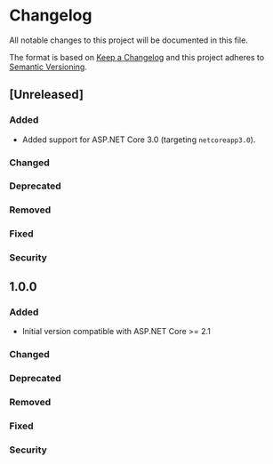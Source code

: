 # Changelog
All notable changes to this project will be documented in this file.

The format is based on [Keep a Changelog](http://keepachangelog.com/en/1.0.0/)
and this project adheres to [Semantic Versioning](http://semver.org/spec/v2.0.0.html).

## [Unreleased]

### Added

- Added support for ASP.NET Core 3.0 (targeting `netcoreapp3.0`).

### Changed

### Deprecated

### Removed

### Fixed

### Security

## 1.0.0

### Added

- Initial version compatible with ASP.NET Core >= 2.1

### Changed

### Deprecated

### Removed

### Fixed

### Security

